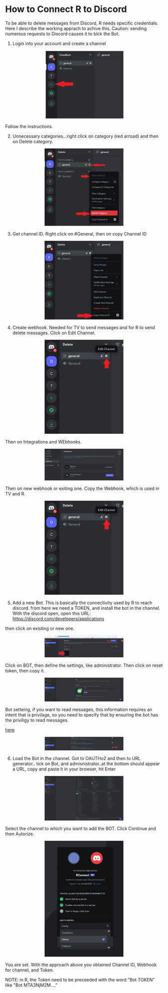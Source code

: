 # How to Connect R to Discord
To be able to delete messages from Discord, R needs specific credentials. Here I describe the working apprach to achive this. Caution: sending numerous requests to Discord causes it to blck the Bot.

1. Login into your account and create a channel

<p align="center">
<img src="https://github.com/Camilo-Mora/ConnectR_to_Discord/blob/main/Images/CreateChannel.png" width=50% >
</p>

Follow the instructions.

2. Unnecessary categories...right click on category (red arroad) and then on Delete category.

<p align="center">
<img src="https://github.com/Camilo-Mora/ConnectR_to_Discord/blob/main/Images/Clear.png" width=50% >
</p>

3. Get channel ID. Right click on #General, then on copy Channel ID

<p align="center">
<img src="https://github.com/Camilo-Mora/ConnectR_to_Discord/blob/main/Images/ChanelID.png" width=50% >
</p>

4. Create webhook. Needed for TV to send messages and for R to send delete messages.
Click on Edit Channel.
<p align="center">
<img src="https://github.com/Camilo-Mora/ConnectR_to_Discord/blob/main/Images/WEbHook.png" width=50% >
</p>

Then on Integrations and WEbhooks.
<p align="center">
<img src="https://github.com/Camilo-Mora/ConnectR_to_Discord/blob/main/Images/Integrations.png" width=50% >
</p>

Then on new webhook or exiting one. Copy the Webhook, which is used in TV and R.

<p align="center">
<img src="https://github.com/Camilo-Mora/ConnectR_to_Discord/blob/main/Images/WEbHook.png" width=50% >
</p>

5. Add a new Bot. This is basically the connectivity used by R to reach discord. from here we need a TOKEN, and install the bot in the channel.
   With the discord open, open this URL: https://discord.com/developers/applications

then click on existing or new one.

<p align="center">
<img src="https://github.com/Camilo-Mora/ConnectR_to_Discord/blob/main/Images/BOT.png" width=50% >
</p>

Click on BOT, then define the settings, like administrator. Then click on reset token, then copy it.
<p align="center">
<img src="https://github.com/Camilo-Mora/ConnectR_to_Discord/blob/main/Images/BotToken.png" width=50% >
</p>


Bot setteing, if you want to read messages, this information requires an intent that is privilage, so you need to specify that by ensuring the bot has the priviligy to read messages.

[here](https://discordjs.guide/popular-topics/intents.html#error-disallowed-intents)

<p align="center">
<img src="https://github.com/Camilo-Mora/ConnectR_to_Discord/blob/main/Images/Privilegies.png" width=50% >
</p>

6. Load the Bot in the channel. Got to OAUTHo2 and then to URL generator.. tick on Bot, and admisnistrator..at the bottom should appear a URL, copy and paste it in your browser, hit Enter
<p align="center">
<img src="https://github.com/Camilo-Mora/ConnectR_to_Discord/blob/main/Images/RegisterBot.png" width=50% >
</p>






Select the channel to which you want to add the BOT. Click Continue and then Autorize.
<p align="center">
<img src="https://github.com/Camilo-Mora/ConnectR_to_Discord/blob/main/Images/Auto.png" width=50% >
</p>

You are set. With the approach above you obtained Channel ID, Webhook for channel, and Token.

NOTE: in R, the Token need to be preceeded with the word "Bot TOKEN" like "Bot MTA3NjM2M...."
